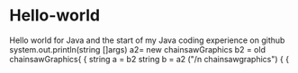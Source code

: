 # Hello-world
Hello world for Java  and the start of my Java coding experience on github 
system.out.println(string []args)
a2= new chainsawGraphics b2 = old chainsawGraphics{
{
string a = b2
string b = a2
("/n chainsawgraphics") {
{

